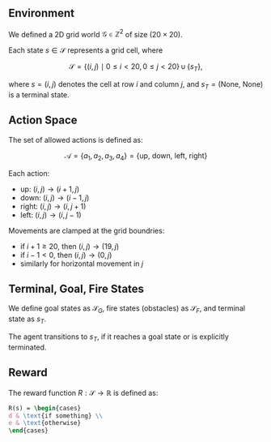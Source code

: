 
## Environment
We defined a 2D grid world $\mathcal{G}\in \mathbb{Z}^2$ of size $(20\times 20)$.

Each state $s\in \mathcal{S}$ represents a grid cell, where

```math
\mathcal{S} = \{ (i,j)\mid 0\leq i<20,\, 0\leq j<20\}\, \cup \,\{s_T\},
```

where $s=(i,j)$ denotes the cell at row $i$ and column $j$, and $s_T = (\text{None, None})$ is a terminal state.

## Action Space
The set of allowed actions is defined as:

```math
\mathcal{A} = \{a_1, a_2, a_3,a_4\} = \{\text{up, down, left, right}\}
```

Each action:
- up: $(i,j)\rightarrow (i+1, j)$
- down: $(i,j)\rightarrow (i-1, j)$
- right: $(i,j)\rightarrow (i, j+1)$
- left: $(i,j)\rightarrow (i, j-1)$

Movements are clamped at the grid boundries:
- if $i+1 \geq 20$, then $(i,j)\rightarrow (19,j)$
- if $i-1<0$, then $(i,j) \rightarrow (0,j)$
- similarly for horizontal movement in $j$

## Terminal, Goal, Fire States
We define goal states as $\mathcal{S}_G$, fire states (obstacles) as $\mathcal{S}_F$, and terminal state as $s_T$.

The agent transitions to $s_T$, if it reaches a goal state or is explicitly terminated.

## Reward
The reward function $R:\mathcal{S}\rightarrow \mathbb{R}$ is defined as:

```latex
R(s) = \begin{cases}
d & \text{if something} \\
e & \text{otherwise}
\end{cases}
```

